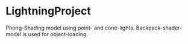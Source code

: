 # LightningProject
Phong-Shading model using point- and cone-lights.
Backpack-shader-model is used for object-loading.
